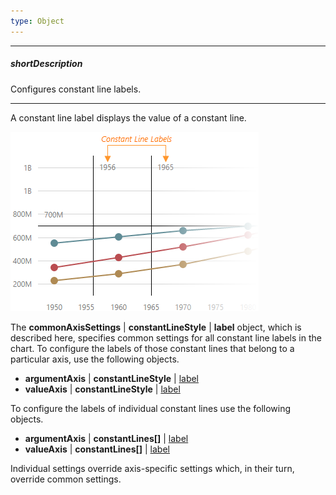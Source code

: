 ```yaml
---
type: Object
---
```

---
##### shortDescription
Configures constant line labels.

---
A constant line label displays the value of a constant line.

![DevExtreme HTML5 Charts ConstantLine ConstantLineLabel](/images/ChartJS/visual_elements/constant_line_labels.png)

The **commonAxisSettings** | **constantLineStyle** | **label** object, which is described here, specifies common settings for all constant line labels in the chart. To configure the labels of those constant lines that belong to a particular axis, use the following objects.

- **argumentAxis** | **constantLineStyle** | [label](/api-reference/20%20Data%20Visualization%20Widgets/dxChart/1%20Configuration/argumentAxis/constantLineStyle/label '/Documentation/ApiReference/Data_Visualization_Widgets/dxChart/Configuration/argumentAxis/constantLineStyle/label/')     
- **valueAxis** | **constantLineStyle** | [label](/api-reference/20%20Data%20Visualization%20Widgets/dxChart/1%20Configuration/valueAxis/constantLineStyle/label '/Documentation/ApiReference/Data_Visualization_Widgets/dxChart/Configuration/valueAxis/constantLineStyle/label/')       

To configure the labels of individual constant lines use the following objects.

- **argumentAxis** | **constantLines[]** | [label](/api-reference/20%20Data%20Visualization%20Widgets/dxChart/1%20Configuration/argumentAxis/constantLines/label '/Documentation/ApiReference/Data_Visualization_Widgets/dxChart/Configuration/argumentAxis/constantLines/label/')     
- **valueAxis** | **constantLines[]** | [label](/api-reference/20%20Data%20Visualization%20Widgets/dxChart/1%20Configuration/valueAxis/constantLines/label '/Documentation/ApiReference/Data_Visualization_Widgets/dxChart/Configuration/valueAxis/constantLines/label/') 

Individual settings override axis-specific settings which, in their turn, override common settings.